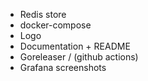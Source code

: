 - Redis store
- docker-compose
- Logo
- Documentation + README
- Goreleaser / (github actions)
- Grafana screenshots
